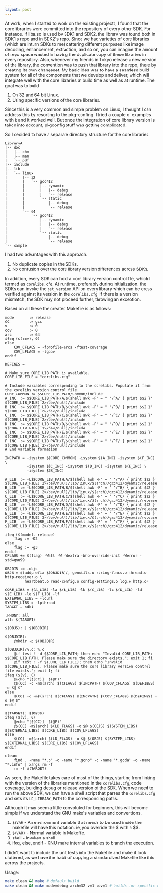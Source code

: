 ```yaml
---
layout: post
---
```


At work, when I started to work on the existing projects, I found that the core libraries were committed into the
repository of every other SDK. For instance, if liba.so is used by SDK1 and SDK2, the library was found both in SDK1's
repo and in SDK2's repo. Since we had varieties of core libraries (which are inturn SDKs to me) cattering different
purposes like image decoding, enhancement, extraction, and so on, you can imagine the amount of repo space wasted in
having the duplicate copy of these libraries in every repository. Also, whenever my friends in Tokyo release a new
version of the library, the convention was to push that library into the repo, there by creating its own changeset. My
basic idea was to have a seamless build system for all of the components that we develop and deliver, which will
integrate well with the core libraries at build time as well as at runtime. The goal was to build

1. On 32 and 64 bit Linux.
2. Using specific versions of the core libraries.

Since this is a very common and simple problem on Linux, I thought I can address this by resorting to the pkg-confing. I
tried a couple of examples with it and it worked well. But once the integration of core library version is taken into
account, pkgconfig stuff was getting complicated.

So I decided to have a separate directory structure for the core libraries.

```
LibraryA
|-- doc
|   |-- chm
|   |-- man
|   `-- pdf
|-- include
|-- lib
|   `-- linux
|       |-- 32
|       |   `-- gcc412
|       |       |-- dynamic
|       |       |   |-- debug
|       |       |   `-- release
|       |       `-- static
|       |           |-- debug
|       |           `-- release
|       `-- 64
|           `-- gcc412
|               |-- dynamic
|               |   |-- debug
|               |   `-- release
|               `-- static
|                   |-- debug
|                   `-- release
`-- sample
```

I had two advantages with this approach.

1. No duplicate copies in the SDKs.
2. No confusion over the core library version differences across SDKs.

In addition, every SDK can hold a core library version control file, which I termed as `corelibs.cfg`. At runtime,
preferably during initialization, the SDKs can invoke the `get_version` API on every library which can be cross
verified against its version in the `corelibs.cfg`. If there is a version mismatch, the SDK may not proceed further,
throwing an exception.

Based on all these the created Makefile is as follows:

```make
mode       := release
CC         := gcc
v          := 0
cov        := 0
arc        := 64
ifeq ($(cov), 0)
else
	COV_CFLAGS = -fprofile-arcs -ftest-coverage
	COV_LFLAGS = -lgcov
endif

DEFINES = 

# Make sure CORE_LIB_PATH is available.
CORE_LIB_FILE = "corelibs.cfg"

# Include variables corresponding to the corelibs. Populate it from the corelibs version control file.
CORE_COMMON := $$CORE_LIB_PATH/Common/include
A_INC  := $$CORE_LIB_PATH/A/$(shell awk -F" = " '/^A/ { print $$2 }' $(CORE_LIB_FILE) 2>/dev/null)/include
B_INC  := $$CORE_LIB_PATH/B/$(shell awk -F" = " '/^B/ { print $$2 }' $(CORE_LIB_FILE) 2>/dev/null)/include
C_INC  := $$CORE_LIB_PATH/C/$(shell awk -F" = " '/^C/ { print $$2 }' $(CORE_LIB_FILE) 2>/dev/null)/include
D_INC  := $$CORE_LIB_PATH/D/$(shell awk -F" = " '/^D/ { print $$2 }' $(CORE_LIB_FILE) 2>/dev/null)/include
E_INC  := $$CORE_LIB_PATH/E/$(shell awk -F" = " '/^E/ { print $$2 }' $(CORE_LIB_FILE) 2>/dev/null)/include
F_INC  := $$CORE_LIB_PATH/F/$(shell awk -F" = " '/^F/ { print $$2 }' $(CORE_LIB_FILE) 2>/dev/null)/include
# End variable formation

INCPATH = -isystem $(CORE_COMMON) -isystem $(A_INC) -isystem $(F_INC) \
		  -isystem $(C_INC) -isystem $(D_INC) -isystem $(E_INC) \
		  -isystem $(B_INC)

A_LIB  := -L$$CORE_LIB_PATH/A/$(shell awk -F" = " '/^A/ { print $$2 }' $(CORE_LIB_FILE) 2>/dev/null)/lib/linux/$(arch)/gcc412/dynamic/release
B_LIB  := -L$$CORE_LIB_PATH/B/$(shell awk -F" = " '/^B/ { print $$2 }' $(CORE_LIB_FILE) 2>/dev/null)/lib/linux/$(arch)/gcc412/dynamic/release
C_LIB  := -L$$CORE_LIB_PATH/C/$(shell awk -F" = " '/^C/ { print $$2 }' $(CORE_LIB_FILE) 2>/dev/null)/lib/linux/$(arch)/gcc412/dynamic/release
D_LIB  := -L$$CORE_LIB_PATH/D/$(shell awk -F" = " '/^D/ { print $$2 }' $(CORE_LIB_FILE) 2>/dev/null)/lib/linux/$(arch)/gcc412/dynamic/release
E_LIB  := -L$$CORE_LIB_PATH/E/$(shell awk -F" = " '/^E/ { print $$2 }' $(CORE_LIB_FILE) 2>/dev/null)/lib/linux/$(arch)/gcc412/dynamic/release
F_LIB  := -L$$CORE_LIB_PATH/F/$(shell awk -F" = " '/^F/ { print $$2 }' $(CORE_LIB_FILE) 2>/dev/null)/lib/linux/$(arch)/gcc412/dynamic/release

ifeq ($(mode), release)
	flag := -O2
else
	flag := -g3
endif
CFLAGS += $(flag) -Wall -W -Wextra -Wno-override-init -Werror -std=gnu99

OBJDIR := .objs
OBJS = $(addprefix $(OBJDIR)/, genutils.o string-funcs.o thread.o http-receiver.o \
         heartbeat.o read-config.o config-settings.o log.o http.o)

CORE_LIBS = $(A_LIB) -la $(B_LIB) -lb $(C_LIB) -lc $(D_LIB) -ld $(E_LIB) -le $(F_LIB) -lf
EXTERNAL_LIBS = -lcurl
SYSTEM_LIBS = -lpthread
TARGET = sdk1

.PHONY: all
all: $(TARGET)

$(OBJS): | $(OBJDIR)

$(OBJDIR):
	@mkdir -p $(OBJDIR)

$(OBJDIR)/%.o: %.c
	@if test ! -d $$CORE_LIB_PATH; then echo "Invalid CORE_LIB_PATH: $$CORE_LIB_PATH. Please make sure the directory exists."; exit 1; fi
	@if test ! -f $(CORE_LIB_FILE); then echo "Invalid $(CORE_LIB_FILE). Please make sure the core library version control file exists."; exit 1; fi
ifeq ($(v), 0)
	@echo "[$(CC)]	$(@F)"
	@$(CC) -c -m$(arch) $(CFLAGS) $(INCPATH) $(COV_CFLAGS) $(DEFINES) -o $@ $^
else
	$(CC) -c -m$(arch) $(CFLAGS) $(INCPATH) $(COV_CFLAGS) $(DEFINES) -o $@ $^
endif

$(TARGET): $(OBJS)
ifeq ($(v), 0)
	@echo "[$(CC)]	$(@F)"
	@$(CC) -m$(arch) $(LD_FLAGS) -o $@ $(OBJS) $(SYSTEM_LIBS) $(EXTERNAL_LIBS) $(CORE_LIBS) $(COV_LFLAGS)
else
	$(CC) -m$(arch) $(LD_FLAGS) -o $@ $(OBJS) $(SYSTEM_LIBS) $(EXTERNAL_LIBS) $(CORE_LIBS) $(COV_LFLAGS)
endif

clean:
	find . -name "*.o" -o -name "*.gcno" -o -name "*.gcda" -o -name "*.info" | xargs rm -f
	rm -f $(TARGET)
```

As seen, the Makefile takes care of most of the things, starting from linking with the version of
the libraries mentioned in the `corelibs.cfg`, code coverage, building debug or release version of the SDK. When we need
to run the above SDK, we can have a shell script that parses the `corelibs.cfg` and sets its `LD_LIBRARY_PATH` to the
corresponding paths.

Although it may seem a little convoluted for beginners, this will become simple if we understand the GNU make's
variables and conventions.

1. `$$VAR` - An environment variable that needs to be used inside the makefile will have this notation. ie, you override the $ with a $$.
2. `$(VAR)` - Normal variable in Makefile.
3. shell - invokes a shell
4. ifeq, else, endif - GNU make internal variables to branch the execution.

I didn't want to include the unit tests into the Makefile and make it look cluttered, as we have the habit of copying
a standardized Makefile like this across the projects.

Usage:

```sh
make clean && make # default build
make clean && make mode=debug arch=32 v=1 cov=1 # builds for specific combo
```
